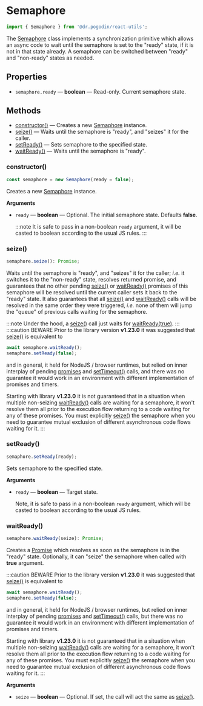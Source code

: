 # Semaphore
```jsx
import { Semaphore } from '@dr.pogodin/react-utils';
```
The [Semaphore] class implements a synchronization primitive which allows
an async code to wait until the semaphore is set to the "ready" state, if
it is not in that state already. A semaphore can be switched between "ready"
and "non-ready" states as needed.

## Properties
- `semaphore.ready` &mdash; **boolean** &mdash; Read-only. Current semaphore state.

## Methods
- [constructor()] &mdash; Creates a new [Semaphore] instance.
- [seize()] &mdash; Waits until the semaphore is "ready",
  and "seizes" it for the caller.
- [setReady()] &mdash; Sets semaphore to the specified state.
- [waitReady()] &mdash; Waits until the semaphore is "ready".

### constructor()
```jsx
const semaphore = new Semaphore(ready = false);
```
Creates a new [Semaphore] instance.

**Arguments**
- `ready` &mdash; **boolean** &mdash; Optional. The initial semaphore state.
  Defaults **false**.

  :::note
  It is safe to pass in a non-boolean `ready` argument, it will be casted
  to boolean according to the usual JS rules.
  :::

### seize()
```jsx
semaphore.seize(): Promise;
```
Waits until the semaphore is "ready", and "seizes" it for the caller;
_i.e._ it switches it to the "non-ready" state, resolves returned promise,
and guarantees that no other pending [seize()] or [waitReady()] promises of this
semaphore will be resolved until the current caller sets it back to the "ready"
state. It also guarantees that all [seize()] and [waitReady()] calls will be
resolved in the same order they were triggered, _i.e._ none of them will jump
the "queue" of previous calls waiting for the semaphore.

:::note
Under the hood, a [seize()] call just waits for [waitReady(true)][waitReady()].
:::
:::caution BEWARE
Prior to the library version **v1.23.0** it was suggested that [seize()] is
equivalent to
```js
await semaphore.waitReady();
semaphore.setReady(false);
```
and in general, it held for NodeJS / browser runtimes, but relied on inner
interplay of pending [promises][Promise] and [setTimeout()] calls, and there
was no guarantee it would work in an environment with different implementation
of promises and timers.

Starting with library **v1.23.0** it is not guaranteed that in a situation when
multiple non-seizing [waitReady()] calls are waiting for a semaphore, it won't
resolve them all prior to the execution flow returning to a code waiting for
any of these promises. You must explicitly [seize()] the semaphore when you
need to guarantee mutual exclusion of different asynchronous code flows waiting
for it.
:::

### setReady()
```jsx
semaphore.setReady(ready);
```
Sets semaphore to the specified state.

**Arguments**
- `ready` &mdash; **boolean** &mdash; Target state.

  Note, it is safe to pass in a non-boolean `ready` argument, which will be
  casted to boolean according to the usual JS rules.

### waitReady()
```jsx
semaphore.waitReady(seize): Promise;
```
Creates a [Promise] which resolves as soon as the semaphore is in the "ready"
state. Optionally, it can "seize" the semaphore when called with **true**
argument.

:::caution BEWARE
Prior to the library version **v1.23.0** it was suggested that [seize()] is
equivalent to
```js
await semaphore.waitReady();
semaphore.setReady(false);
```
and in general, it held for NodeJS / browser runtimes, but relied on inner
interplay of pending [promises][Promise] and [setTimeout()] calls, but there
was no guarantee it would work in an environment with different implementation
of promises and timers.

Starting with library **v1.23.0** it is not guaranteed that in a situation when
multiple non-seizing [waitReady()] calls are waiting for a semaphore, it won't
resolve them all prior to the execution flow returning to a code waiting for
any of these promises. You must explicitly [seize()] the semaphore when you
need to guarantee mutual exclusion of different asynchronous code flows waiting
for it.
:::

**Arguments**
- `seize` &mdash; **boolean** &mdash; Optional. If set, the call will act
  the same as [seize()].

<!-- Re-usable links below -->

[Barrier]: /docs/api/classes/Barrier
[constructor()]: #constructor
[mutex]: https://en.wikipedia.org/wiki/Mutual_exclusion
[Promise]: https://developer.mozilla.org/en-US/docs/Web/JavaScript/Reference/Global_Objects/Promise
[Semaphore]: /docs/api/classes/Semaphore
[seize()]: #seize
[setReady()]: #setready
[setTimeout()]: https://developer.mozilla.org/en-US/docs/Web/API/setTimeout
[waitReady()]: #waitready
